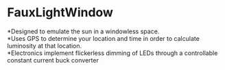 # FauxLightWindow
*Designed to emulate the sun in a windowless space. \
*Uses GPS to determine your location and time in order to calculate luminosity at that location. \
*Electronics implement flickerless dimming of LEDs through a controllable constant current buck converter

